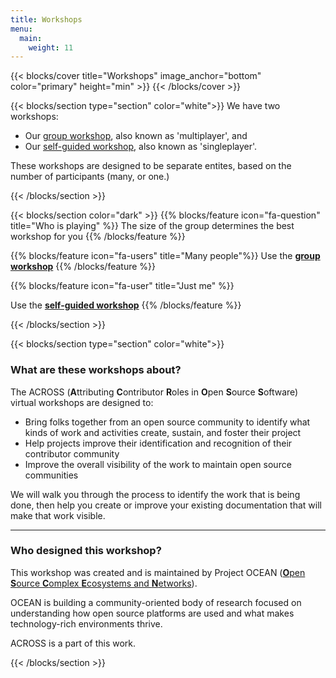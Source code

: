 ```yaml
---
title: Workshops
menu:
  main:
    weight: 11
---
```


{{< blocks/cover title="Workshops" image_anchor="bottom" color="primary" height="min" >}}
{{< /blocks/cover >}}


{{< blocks/section type="section" color="white">}}
We have two workshops: 

 * Our [group workshop](multiplayer), also known as 'multiplayer', and
 * Our [self-guided workshop](single-player), also known as 'singleplayer'.

These workshops are designed to be separate entites, based on the number of participants (many, or one.)

{{< /blocks/section >}}

{{< blocks/section color="dark" >}}
{{% blocks/feature icon="fa-question" title="Who is playing" %}}
The size of the group determines the best workshop for you
{{% /blocks/feature %}}

{{% blocks/feature icon="fa-users" title="Many people"%}}
Use the **[group workshop](multiplayer)**
{{% /blocks/feature %}}


{{% blocks/feature icon="fa-user" title="Just me" %}}

Use the **[self-guided workshop](single-player)**
{{% /blocks/feature %}}

{{< /blocks/section >}}


{{< blocks/section type="section" color="white">}}

### What are these workshops about? 

The ACROSS (**A**ttributing **C**ontributor **R**oles in **O**pen **S**ource **S**oftware) virtual workshops are designed to: 

* Bring folks together from an open source community to identify what kinds of work and activities create, sustain, and foster their project
* Help projects improve their identification and recognition of their contributor community
* Improve the overall visibility of the work to maintain open source communities

We will walk you through the process to identify the work that is being done, then help you create or improve your existing documentation that will make that work visible. 

---

### Who designed this workshop? 

This workshop was created and is maintained by Project OCEAN ([**O**pen **S**ource **C**omplex **E**cosystems and **N**etworks](https://vermontcomplexsystems.org/partner/OCEAN/)).

OCEAN is building a community-oriented body of research focused on understanding how open source platforms are used and what makes technology-rich environments thrive. 

ACROSS is a part of this work.


{{< /blocks/section >}}
